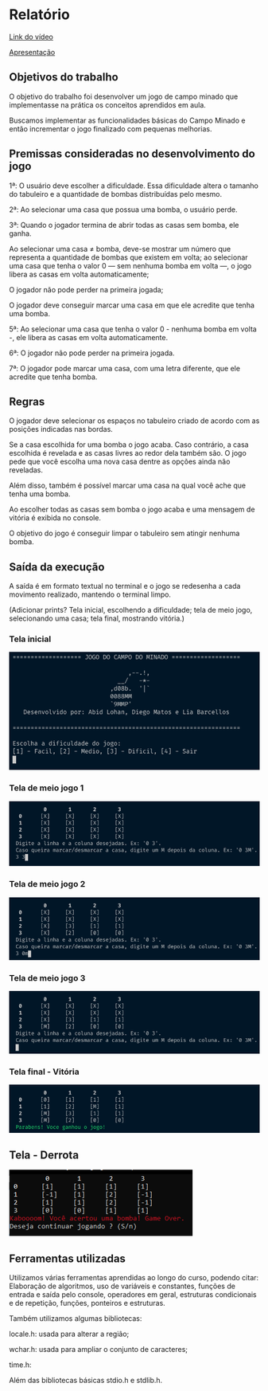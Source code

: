 # Relatório

[Link do vídeo](https://youtu.be/Es_z0YouXek)

[Apresentação](https://docs.google.com/presentation/d/1kPYTy1gmCrNahnZGKLKzQmf1kQleZbtqqvQgXkV9lOw/edit?usp=sharing)

## Objetivos do trabalho

O objetivo do trabalho foi desenvolver um jogo de campo minado que implementasse na prática os conceitos aprendidos em aula.

Buscamos implementar as funcionalidades básicas do Campo Minado e então incrementar o jogo finalizado com pequenas melhorias.

## Premissas consideradas no desenvolvimento do jogo

1ª: O usuário deve escolher a dificuldade. Essa dificuldade altera o tamanho do tabuleiro e a quantidade de bombas distribuídas pelo mesmo.

2ª: Ao selecionar uma casa que possua uma bomba, o usuário perde.

3ª: Quando o jogador termina de abrir todas as casas sem bomba, ele ganha.

Ao selecionar uma casa ≠ bomba, deve-se mostrar um número que representa a quantidade de bombas que existem em volta; ao selecionar uma casa que tenha o valor 0 — sem nenhuma bomba em volta —, o jogo libera as casas em volta automaticamente;

O jogador não pode perder na primeira jogada;

O jogador deve conseguir marcar uma casa em que ele acredite que tenha uma bomba.

5ª: Ao selecionar uma casa que tenha o valor 0 - nenhuma bomba em volta -, ele libera as casas em volta automaticamente.

6ª: O jogador não pode perder na primeira jogada.

7ª: O jogador pode marcar uma casa, com uma letra diferente, que ele acredite que tenha bomba.

## Regras

O jogador deve selecionar os espaços no tabuleiro criado de acordo com as posições indicadas nas bordas.

Se a casa escolhida for uma bomba o jogo acaba. Caso contrário, a casa escolhida é revelada e as casas livres ao redor dela também são. O jogo pede que você escolha uma nova casa dentre as opções ainda não reveladas.

Além disso, também é possível marcar uma casa na qual você ache que tenha uma bomba.

Ao escolher todas as casas sem bomba o jogo acaba e uma mensagem de vitória é exibida no console.

O objetivo do jogo é conseguir limpar o tabuleiro sem atingir nenhuma bomba.

## Saída da execução

A saída é em formato textual no terminal e o jogo se redesenha a cada movimento realizado, mantendo o terminal limpo.

(Adicionar prints? Tela inicial, escolhendo a dificuldade; tela de meio jogo, selecionando uma casa; tela final, mostrando vitória.)

### Tela inicial

![Tela Inicial](https://github.com/Trabalho-Comp1/campo-minado-2021/blob/master/images/tela-inicial.png)

### Tela de meio jogo 1

![Tela de Meio de Jogo 1](https://github.com/Trabalho-Comp1/campo-minado-2021/blob/master/images/tela-meio-jogo-1.png)

### Tela de meio jogo 2

![Tela de Meio de Jogo 2](https://github.com/Trabalho-Comp1/campo-minado-2021/blob/master/images/tela-meio-jogo-2.png)

### Tela de meio jogo 3

![Tela de Meio de Jogo 3](https://github.com/Trabalho-Comp1/campo-minado-2021/blob/master/images/tela-meio-jogo-3.png)

### Tela final - Vitória

![Tela Final - Vitória](https://github.com/Trabalho-Comp1/campo-minado-2021/blob/master/images/tela-vitoria.png)

## Tela - Derrota

![Tela - Derrota](https://github.com/Trabalho-Comp1/campo-minado-2021/blob/master/images/tela-derrota.png)

## Ferramentas utilizadas

Utilizamos várias ferramentas aprendidas ao longo do curso, podendo citar: Elaboração de algoritmos, uso de variáveis e constantes, funções de entrada e saída pelo console, operadores em geral, estruturas condicionais e de repetição, funções, ponteiros e estruturas.

Também utilizamos algumas bibliotecas:

locale.h: usada para alterar a região;

wchar.h: usada para ampliar o conjunto de caracteres;

time.h: 

Além das bibliotecas básicas stdio.h e stdlib.h.
